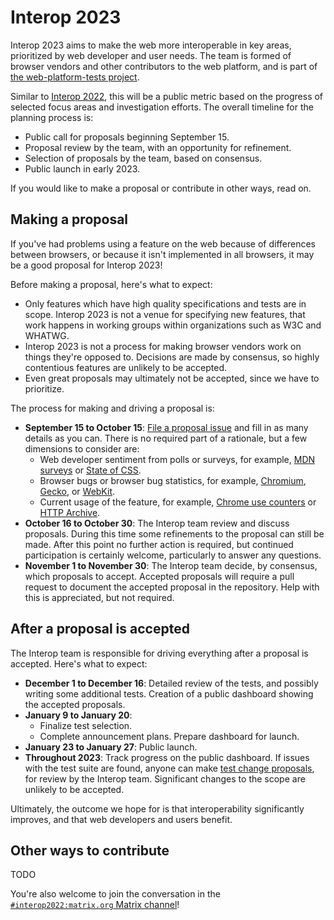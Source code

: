 # Interop 2023

Interop 2023 aims to make the web more interoperable in key areas, prioritized by web developer and user needs. The team is formed of browser vendors and other contributors to the web platform, and is part of [the web-platform-tests project](https://github.com/web-platform-tests/wpt).

Similar to [Interop 2022](https://wpt.fyi/interop-2022), this will be a public metric based on the progress of selected focus areas and investigation efforts. The overall timeline for the planning process is:

- Public call for proposals beginning September 15.
- Proposal review by the team, with an opportunity for refinement.
- Selection of proposals by the team, based on consensus.
- Public launch in early 2023.

If you would like to make a proposal or contribute in other ways, read on.

## Making a proposal

If you've had problems using a feature on the web because of differences between browsers, or because it isn't implemented in all browsers, it may be a good proposal for Interop 2023!

Before making a proposal, here's what to expect:

- Only features which have high quality specifications and tests are in scope. Interop 2023 is not a venue for specifying new features, that work happens in working groups within organizations such as W3C and WHATWG.
- Interop 2023 is not a process for making browser vendors work on things they're opposed to. Decisions are made by consensus, so highly contentious features are unlikely to be accepted.
- Even great proposals may ultimately not be accepted, since we have to prioritize.

The process for making and driving a proposal is:

- **September 15 to October 15**: [File a proposal issue](https://github.com/web-platform-tests/interop/issues/new?labels=proposal&template=proposal.yml) and fill in as many details as you can. There is no required part of a rationale, but a few dimensions to consider are:
  - Web developer sentiment from polls or surveys, for example, [MDN surveys](https://insights.developer.mozilla.org/) or [State of CSS](https://stateofcss.com/).
  - Browser bugs or browser bug statistics, for example, [Chromium](https://bugs.chromium.org/), [Gecko](https://bugzilla.mozilla.org/),  or [WebKit](https://bugs.webkit.org/).
  - Current usage of the feature, for example, [Chrome use counters](https://www.chromestatus.com/metrics/feature/popularity) or [HTTP Archive](https://httparchive.org/).
- **October 16 to October 30**: The Interop team review and discuss proposals. During this time some refinements to the proposal can still be made. After this point no further action is required, but continued participation is certainly welcome, particularly to answer any questions.
- **November 1 to November 30**: The Interop team decide, by consensus, which proposals to accept. Accepted proposals will require a pull request to document the accepted proposal in the repository. Help with this is appreciated, but not required.

## After a proposal is accepted

The Interop team is responsible for driving everything after a proposal is accepted. Here's what to expect:

- **December 1 to December 16**: Detailed review of the tests, and possibly writing some additional tests. Creation  of a public dashboard showing the accepted proposals.
- **January 9 to January 20**:
  - Finalize test selection.
  - Complete announcement plans. Prepare dashboard for launch.
- **January 23 to January 27**: Public launch.
- **Throughout 2023**: Track progress on the public dashboard. If issues with the test suite are found, anyone can make [test change proposals](https://github.com/web-platform-tests/interop/issues/new?assignees=&labels=test-change-proposal&template=test-change-proposal.md), for review by the Interop team. Significant changes to the scope are unlikely to be accepted.

Ultimately, the outcome we hope for is that interoperability significantly improves, and that web developers and users benefit.

## Other ways to contribute

TODO

You're also welcome to join the conversation in the [`#interop2022:matrix.org` Matrix channel](https://app.element.io/#/room/#interop2022:matrix.org)!
